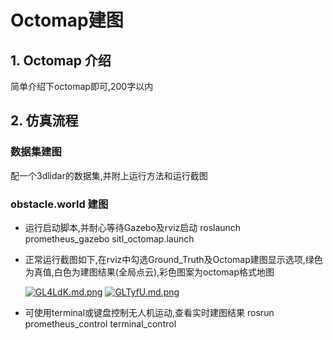 # Octomap建图
## 1. Octomap 介绍
简单介绍下octomap即可,200字以内
## 2. 仿真流程
### 数据集建图

配一个3dlidar的数据集,并附上运行方法和运行截图

### obstacle.world 建图

- 运行启动脚本,并耐心等待Gazebo及rviz启动
    	roslaunch prometheus_gazebo sitl_octomap.launch
- 正常运行截图如下,在rviz中勾选Ground_Truth及Octomap建图显示选项,绿色为真值,白色为建图结果(全局点云),彩色图案为octomap格式地图

	[![GL4LdK.md.png](https://s1.ax1x.com/2020/04/12/GL4LdK.md.png)](https://imgchr.com/i/GL4LdK)
	[![GLTyfU.md.png](https://s1.ax1x.com/2020/04/12/GLTyfU.md.png)](https://imgchr.com/i/GLTyfU)
- 可使用terminal或键盘控制无人机运动,查看实时建图结果
		rosrun prometheus_control terminal_control





